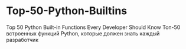 # Top-50-Python-Builtins
Top 50 Python Built-in Functions Every Developer Should Know  Топ-50 встроенных функций Python, которые должен знать каждый разработчик
